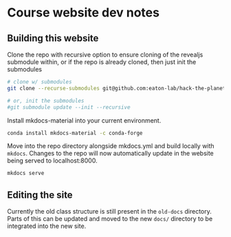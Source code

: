 ---
---


# Course website dev notes


## Building this website

Clone the repo with recursive option to ensure cloning of the revealjs submodule within,
or if the repo is already cloned, then just init the submodules
```bash
# clone w/ submodules
git clone --recurse-submodules git@github.com:eaton-lab/hack-the-planet.git

# or, init the submodules
#git submodule update --init --recursive
```

Install mkdocs-material into your current environment.
```bash
conda install mkdocs-material -c conda-forge
```

Move into the repo directory alongside mkdocs.yml and build locally with `mkdocs`. 
Changes to the repo will now automatically update in the website being served
to localhost:8000. 
```bash
mkdocs serve
```


## Editing the site

Currently the old class structure is still present in the `old-docs` directory. Parts of this
can be updated and moved to the new `docs/` directory to be integrated into the new site. 

